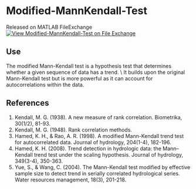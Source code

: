 # Modified-MannKendall-Test

Released on MATLAB FileExchange
[![View Modified-MannKendall-Test on File Exchange](https://www.mathworks.com/matlabcentral/images/matlab-file-exchange.svg)](https://in.mathworks.com/matlabcentral/fileexchange/130004-modified-mannkendall-test)

## Use

The modified Mann-Kendall test is a hypothesis test that determines whether a given sequence of data has a trend. \\
It builds upon the original Mann-Kendall test but is more powerful as it can account for autocorrelations within the data.

## References

1) Kendall, M. G. (1938). A new measure of rank correlation. Biometrika, 30(1/2), 81-93.
2) Kendall, M. G. (1948). Rank correlation methods.
3) Hamed, K. H., & Rao, A. R. (1998). A modified Mann-Kendall trend test for autocorrelated data. Journal of hydrology, 204(1-4), 182-196.
4) Hamed, K. H. (2008). Trend detection in hydrologic data: the Mann–Kendall trend test under the scaling hypothesis. Journal of hydrology, 349(3-4), 350-363.
5) Yue, S., & Wang, C. (2004). The Mann-Kendall test modified by effective sample size to detect trend in serially correlated hydrological series. Water resources management, 18(3), 201-218.
